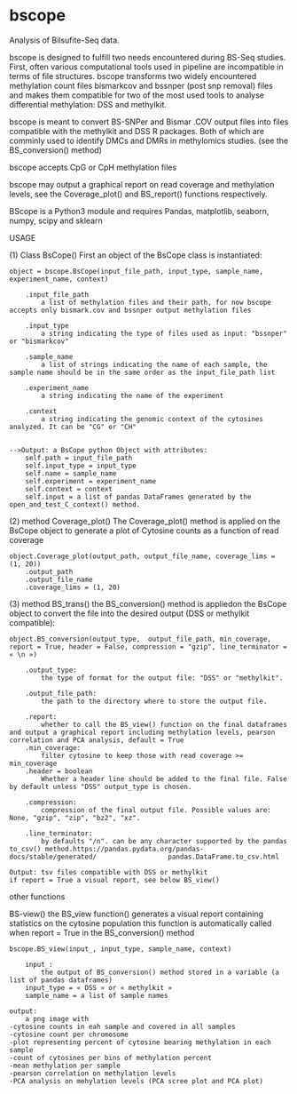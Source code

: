 # bscope
Analysis of Bilsufite-Seq data.


bscope is designed to fulfill two needs encountered during BS-Seq studies. 
First, often various computational tools used in pipeline are incompatible in terms of file structures. bscope transforms two widely encountered methylation count files bismarkcov and bssnper (post snp removal) files and makes them compatible for two of the most used tools to analyse differential methylation: DSS and methylkit.

bscope is meant to convert BS-SNPer and Bismar .COV output files into files compatible with the methylkit and DSS R packages. Both of which are comminly used to identify DMCs and DMRs in methylomics studies. (see the BS_conversion() method)

bscope accepts CpG or CpH methylation files

bscope may output a graphical report on read coverage and methylation levels, see the Coverage_plot() and BS_report() functions respectively.

BScope is a Python3 module and requires Pandas, matplotlib, seaborn, numpy, scipy and sklearn



USAGE

(1) Class BsCope()
First an object of the BsCope class is instantiated:

	object = bscope.BsCope(input_file_path, input_type, sample_name, experiment_name, context)

		.input_file_path
			a list of methylation files and their path, for now bscope accepts only bismark.cov and bssnper output methylation files

		.input_type
			a string indicating the type of files used as input: "bssnper" or "bismarkcov"

		.sample_name
			a list of strings indicating the name of each sample, the sample name should be in the same order as the input_file_path list

		.experiment_name
			a string indicating the name of the experiment

		.context
			a string indicating the genomic context of the cytosines analyzed. It can be "CG" or "CH"


	-->Output: a BsCope python Object with attributes:
		self.path = input_file_path
		self.input_type = input_type
		self.name = sample_name
		self.experiment = experiment_name
		self.context = context
		self.input = a list of pandas DataFrames generated by the open_and_test_C_context() method.



(2) method Coverage_plot()
The Coverage_plot() method is applied on the BsCope object to generate a plot of Cytosine counts as a function of read coverage

	object.Coverage_plot(output_path, output_file_name, coverage_lims = (1, 20))
		.output_path
		.output_file_name
		.coverage_lims = (1, 20)


(3) method BS_trans()
the BS_conversion() method is appliedon the BsCope object to convert the file into the desired output (DSS or methylkit compatible):
	
	object.BS_conversion(output_type,  output_file_path, min_coverage, report = True, header = False, compression = "gzip", line_terminator = « \n »)

		.output_type:
			the type of format for the output file: "DSS" or "methylkit".

		.output_file_path:
			the path to the directory where to store the output file.

		.report:
			whether to call the BS_view() function on the final dataframes and output a graphical report including methylation levels, pearson correlation and PCA analysis, default = True
		.min_coverage:
			filter cytosine to keep those with read coverage >= min_coverage
		.header = boolean
			Whether a header line should be added to the final file. False by default unless "DSS" output_type is chosen.

        .compression:
            compression of the final output file. Possible values are: None, "gzip", "zip", "bz2", "xz".

        .line_terminator:
            by defaults "/n". can be any character supported by the pandas to_csv() method.https://pandas.pydata.org/pandas-docs/stable/generated/				    pandas.DataFrame.to_csv.html

	Output: tsv files compatible with DSS or methylkit
	if report = True a visual report, see below BS_view()



other functions

BS-view()
the BS_view function() generates a visual report containing statistics on the cytosine population
this function is automatically called when report = True in the BS_conversion() method

	bscope.BS_view(input_, input_type, sample_name, context)
		
		input_:
			the output of BS_conversion() method stored in a variable (a list of pandas dataframes)
		input_type = « DSS » or « methylkit »
		sample_name = a list of sample names

	output:
		a png image with 
	-cytosine counts in eah sample and covered in all samples
	-cytosine count per chromosome
	-plot representing percent of cytosine bearing methylation in each sample
	-count of cytosines per bins of methylation percent
	-mean methylation per sample
	-pearson correlation on methylation levels
	-PCA analysis on mehylation levels (PCA scree plot and PCA plot)

